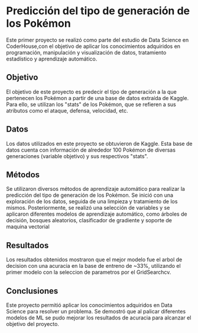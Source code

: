 # Predicción del tipo de generación de los Pokémon

Este primer proyecto se realizó como parte del estudio de Data Science en CoderHouse,con el objetivo de aplicar los conocimientos adquiridos en programación, manipulación y visualización de datos, tratamiento estadístico y aprendizaje automático.

## Objetivo

El objetivo de este proyecto es predecir el tipo de generación a la que pertenecen los Pokémon a partir de una base de datos extraída de Kaggle. Para ello, se utilizan los "stats" de los Pokémon, que se refieren a sus atributos como el ataque, defensa, velocidad, etc.

## Datos

Los datos utilizados en este proyecto se obtuvieron de Kaggle. Esta base de datos cuenta con información de alrededor 100 Pokémon de diversas generaciones (variable objetivo) y sus respectivos "stats".

## Métodos

Se utilizaron diversos métodos de aprendizaje automático para realizar la predicción del tipo de generación de los Pokémon. Se inició con una exploración de los datos, seguida de una limpieza y tratamiento de los mismos. Posteriormente, se realizó una selección de variables y se aplicaron diferentes modelos de aprendizaje automático, como árboles de decisión, bosques aleatorios, clasificador de gradiente y soporte de maquina vectorial

## Resultados

Los resultados obtenidos mostraron que el mejor modelo fue el arbol de decision con una acuracia en la base de entreno de ~33%, utilizando el primer modelo con la seleccion de parametros por el GridSearchcv.

## Conclusiones

Este proyecto permitió aplicar los conocimientos adquiridos en Data Science para resolver un problema. Se demostró que al palicar diferentes modelos de ML se pudo mejorar los resultados de acuracia para alcanzar el objetivo del proyecto.

